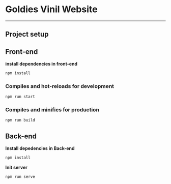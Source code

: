 # Goldies Vinil Website
-----

## Project setup


## Front-end

**install dependencies in front-end**

```bash
npm install
```
### Compiles and hot-reloads for development

```bash
npm run start
```

### Compiles and minifies for production

```bash
npm run build
```

## Back-end

**Install depedencies in Back-end**

```bash
npm install
```
**Init server**

```bash
npm run serve
```
